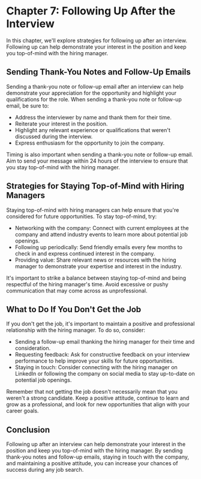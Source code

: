 Chapter 7: Following Up After the Interview
===========================================

In this chapter, we'll explore strategies for following up after an interview. Following up can help demonstrate your interest in the position and keep you top-of-mind with the hiring manager.

Sending Thank-You Notes and Follow-Up Emails
--------------------------------------------

Sending a thank-you note or follow-up email after an interview can help demonstrate your appreciation for the opportunity and highlight your qualifications for the role. When sending a thank-you note or follow-up email, be sure to:

* Address the interviewer by name and thank them for their time.
* Reiterate your interest in the position.
* Highlight any relevant experience or qualifications that weren't discussed during the interview.
* Express enthusiasm for the opportunity to join the company.

Timing is also important when sending a thank-you note or follow-up email. Aim to send your message within 24 hours of the interview to ensure that you stay top-of-mind with the hiring manager.

Strategies for Staying Top-of-Mind with Hiring Managers
-------------------------------------------------------

Staying top-of-mind with hiring managers can help ensure that you're considered for future opportunities. To stay top-of-mind, try:

* Networking with the company: Connect with current employees at the company and attend industry events to learn more about potential job openings.
* Following up periodically: Send friendly emails every few months to check in and express continued interest in the company.
* Providing value: Share relevant news or resources with the hiring manager to demonstrate your expertise and interest in the industry.

It's important to strike a balance between staying top-of-mind and being respectful of the hiring manager's time. Avoid excessive or pushy communication that may come across as unprofessional.

What to Do If You Don't Get the Job
-----------------------------------

If you don't get the job, it's important to maintain a positive and professional relationship with the hiring manager. To do so, consider:

* Sending a follow-up email thanking the hiring manager for their time and consideration.
* Requesting feedback: Ask for constructive feedback on your interview performance to help improve your skills for future opportunities.
* Staying in touch: Consider connecting with the hiring manager on LinkedIn or following the company on social media to stay up-to-date on potential job openings.

Remember that not getting the job doesn't necessarily mean that you weren't a strong candidate. Keep a positive attitude, continue to learn and grow as a professional, and look for new opportunities that align with your career goals.

Conclusion
----------

Following up after an interview can help demonstrate your interest in the position and keep you top-of-mind with the hiring manager. By sending thank-you notes and follow-up emails, staying in touch with the company, and maintaining a positive attitude, you can increase your chances of success during any job search.
